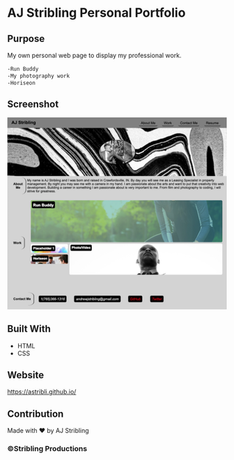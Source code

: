 # AJ Stribling Personal Portfolio

## Purpose
My own personal web page to display my professional work.

    -Run Buddy
    -My photography work
    -Horiseon

## Screenshot
![](2020-08-16-22-11-51.png)

## Built With
* HTML
* CSS

## Website
https://astribli.github.io/

## Contribution
Made with ❤️ by AJ Stribling

### ©️Stribling Productions